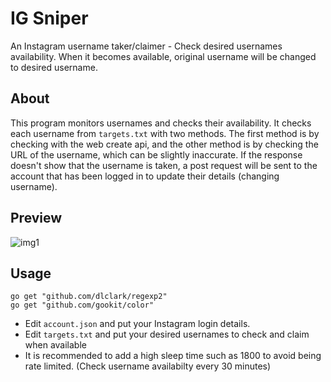 # IG Sniper
An Instagram username taker/claimer - Check desired usernames availability. When it becomes available, original username will be changed to desired username.


## About
This program monitors usernames and checks their availability. It checks each username from `targets.txt` with two methods. The first method is by checking with the web create api, and
the other method is by checking the URL of the username, which can be slightly inaccurate. If the response doesn't show that the username is taken, a post request will be 
sent to the account that has been logged in to update their details (changing username). 

## Preview
![img1](https://i.ibb.co/Lx53N0h/Screenshot-547.png)

## Usage
```
go get "github.com/dlclark/regexp2"
go get "github.com/gookit/color"
```

- Edit `account.json` and put your Instagram login details.
- Edit `targets.txt` and put your desired usernames to check and claim when available
- It is recommended to add a high sleep time such as 1800 to avoid being rate limited. (Check username availabilty every 30 minutes)
